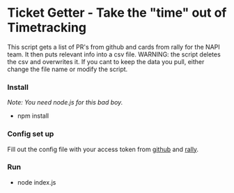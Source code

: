 Ticket Getter - Take the "time" out of Timetracking
===========

This script gets a list of PR's from github and cards from rally for the NAPI team. It then puts relevant info into a csv file. WARNING: the script deletes the csv and overwrites it. If you cant to keep the data you pull, either change the file name or modify the script.

### Install
*Note: You need node.js for this bad boy.*

 - npm install

 ### Config set up

 Fill out the config file with your access token from [github](https://github.com/settings/tokens/new) and [rally](https://rally1.rallydev.com/login/accounts/index.html#/keys).

 ### Run
 - node index.js